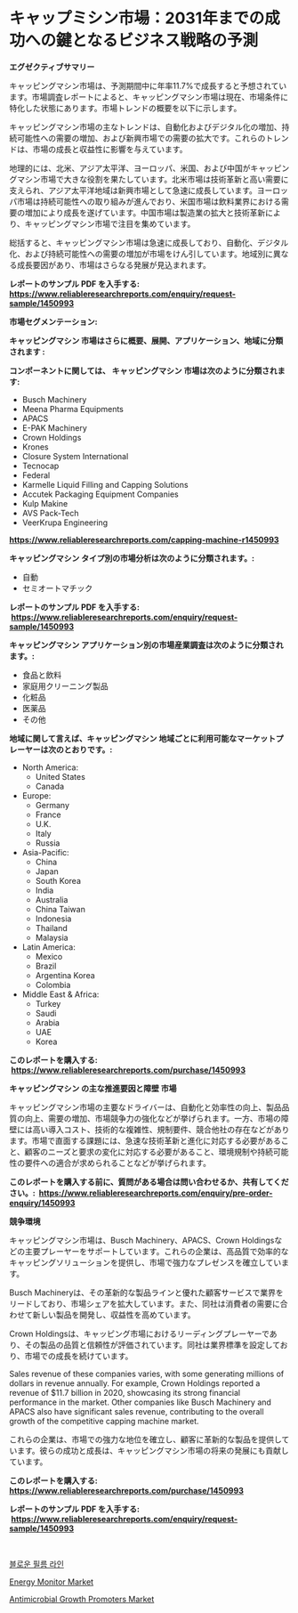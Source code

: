 <p><h1>キャップミシン市場：2031年までの成功への鍵となるビジネス戦略の予測</h1></p><p><strong>エグゼクティブサマリー</strong></p>
<p><p>キャッピングマシン市場は、予測期間中に年率11.7%で成長すると予想されています。市場調査レポートによると、キャッピングマシン市場は現在、市場条件に特化した状態にあります。市場トレンドの概要を以下に示します。</p><p>キャッピングマシン市場の主なトレンドは、自動化およびデジタル化の増加、持続可能性への需要の増加、および新興市場での需要の拡大です。これらのトレンドは、市場の成長と収益性に影響を与えています。</p><p>地理的には、北米、アジア太平洋、ヨーロッパ、米国、および中国がキャッピングマシン市場で大きな役割を果たしています。北米市場は技術革新と高い需要に支えられ、アジア太平洋地域は新興市場として急速に成長しています。ヨーロッパ市場は持続可能性への取り組みが進んでおり、米国市場は飲料業界における需要の増加により成長を遂げています。中国市場は製造業の拡大と技術革新により、キャッピングマシン市場で注目を集めています。</p><p>総括すると、キャッピングマシン市場は急速に成長しており、自動化、デジタル化、および持続可能性への需要の増加が市場をけん引しています。地域別に異なる成長要因があり、市場はさらなる発展が見込まれます。</p></p>
<p><strong>レポートのサンプル PDF を入手する: <a href="https://www.reliableresearchreports.com/enquiry/request-sample/1450993">https://www.reliableresearchreports.com/enquiry/request-sample/1450993</a></strong></p>
<p><strong>市場セグメンテーション:</strong></p>
<p><strong> キャッピングマシン 市場はさらに概要、展開、アプリケーション、地域に分類されます :</strong></p>
<p><strong>コンポーネントに関しては、 キャッピングマシン 市場は次のように分類されます: &nbsp;</strong></p>
<p><ul><li>Busch Machinery</li><li>Meena Pharma Equipments</li><li>APACS</li><li>E-PAK Machinery</li><li>Crown Holdings</li><li>Krones</li><li>Closure System International</li><li>Tecnocap</li><li>Federal</li><li>Karmelle Liquid Filling and Capping Solutions</li><li>Accutek Packaging Equipment Companies</li><li>Kulp Makine</li><li>AVS Pack-Tech</li><li>VeerKrupa Engineering</li></ul></p>
<p><strong><a href="https://www.reliableresearchreports.com/capping-machine-r1450993">https://www.reliableresearchreports.com/capping-machine-r1450993</a></strong></p>
<p><strong> キャッピングマシン タイプ別の市場分析は次のように分類されます。:</strong></p>
<p><ul><li>自動</li><li>セミオートマチック</li></ul></p>
<p><strong>レポートのサンプル PDF を入手する: &nbsp;<a href="https://www.reliableresearchreports.com/enquiry/request-sample/1450993">https://www.reliableresearchreports.com/enquiry/request-sample/1450993</a></strong></p>
<p><strong> キャッピングマシン アプリケーション別の市場産業調査は次のように分類されます。:</strong></p>
<p><ul><li>食品と飲料</li><li>家庭用クリーニング製品</li><li>化粧品</li><li>医薬品</li><li>その他</li></ul></p>
<p><strong>地域に関して言えば、キャッピングマシン 地域ごとに利用可能なマーケットプレーヤーは次のとおりです。:</strong></p>
<p><ul>
    <li>
        North America:
        <ul>
            <li>United States</li>
            <li>Canada</li>
        </ul>
    </li>
    <li>
        Europe:
        <ul>
            <li>Germany</li>
            <li>France</li>
            <li>U.K.</li>
            <li>Italy</li>
            <li>Russia</li>
        </ul>
    </li>
    <li>
        Asia-Pacific:
        <ul>
            <li>China</li>
            <li>Japan</li>
            <li>South Korea</li>
            <li>India</li>
            <li>Australia</li>
            <li>China Taiwan</li>
            <li>Indonesia</li>
            <li>Thailand</li>
            <li>Malaysia</li>
        </ul>
    </li>
    <li>
        Latin America:
        <ul>
            <li>Mexico</li>
            <li>Brazil</li>
            <li>Argentina Korea</li>
            <li>Colombia</li>
        </ul>
    </li>
    <li>
        Middle East & Africa:
        <ul>
            <li>Turkey</li>
            <li>Saudi</li>
            <li>Arabia</li>
            <li>UAE</li>
            <li>Korea</li>
        </ul>
    </li>
    </ul></p>
<p><strong>このレポートを購入する: &nbsp;<a href="https://www.reliableresearchreports.com/purchase/1450993">https://www.reliableresearchreports.com/purchase/1450993</a></strong></p>
<p><strong>キャッピングマシン の主な推進要因と障壁 市場</strong></p>
<p><p>キャッピングマシン市場の主要なドライバーは、自動化と効率性の向上、製品品質の向上、需要の増加、市場競争力の強化などが挙げられます。一方、市場の障壁には高い導入コスト、技術的な複雑性、規制要件、競合他社の存在などがあります。市場で直面する課題には、急速な技術革新と進化に対応する必要があること、顧客のニーズと要求の変化に対応する必要があること、環境規制や持続可能性の要件への適合が求められることなどが挙げられます。</p></p>
<p><strong>このレポートを購入する前に、質問がある場合は問い合わせるか、共有してください。:&nbsp; <a href="https://www.reliableresearchreports.com/enquiry/pre-order-enquiry/1450993">https://www.reliableresearchreports.com/enquiry/pre-order-enquiry/1450993</a></strong></p>
<p><strong>競争環境</strong></p>
<p><p>キャッピングマシン市場は、Busch Machinery、APACS、Crown Holdingsなどの主要プレーヤーをサポートしています。これらの企業は、高品質で効率的なキャッピングソリューションを提供し、市場で強力なプレゼンスを確立しています。</p><p>Busch Machineryは、その革新的な製品ラインと優れた顧客サービスで業界をリードしており、市場シェアを拡大しています。また、同社は消費者の需要に合わせて新しい製品を開発し、収益性を高めています。</p><p>Crown Holdingsは、キャッピング市場におけるリーディングプレーヤーであり、その製品の品質と信頼性が評価されています。同社は業界標準を設定しており、市場での成長を続けています。</p><p>Sales revenue of these companies varies, with some generating millions of dollars in revenue annually. For example, Crown Holdings reported a revenue of $11.7 billion in 2020, showcasing its strong financial performance in the market. Other companies like Busch Machinery and APACS also have significant sales revenue, contributing to the overall growth of the competitive capping machine market.</p><p>これらの企業は、市場での強力な地位を確立し、顧客に革新的な製品を提供しています。彼らの成功と成長は、キャッピングマシン市場の将来の発展にも貢献しています。</p></p>
<p><strong>このレポートを購入する: &nbsp; <a href="https://www.reliableresearchreports.com/purchase/1450993">https://www.reliableresearchreports.com/purchase/1450993</a></strong></p>
<p><strong>レポートのサンプル PDF を入手する: &nbsp;<a href="https://www.reliableresearchreports.com/enquiry/request-sample/1450993">https://www.reliableresearchreports.com/enquiry/request-sample/1450993</a></strong><strong></strong></p>
<p>&nbsp;</p>
<p><p><a href="https://github.com/darrellockm3ytan895656/Market-Research-Report-List-1/blob/main/358382419076.md">블로운 필름 라인</a></p><p><a href="https://github.com/Sinjinluong3e0awx2m195k76/Market-Research-Report-List-2/blob/main/energy-monitor-market.md">Energy Monitor Market</a></p><p><a href="https://simplistic-meeting-7ee.notion.site/Antimicrobial-Growth-Promoters-Market-Insights-Market-Players-and-Forecast-Till-2031-61597af0f0624193914109a9b1c0c9b0">Antimicrobial Growth Promoters Market</a></p></p>